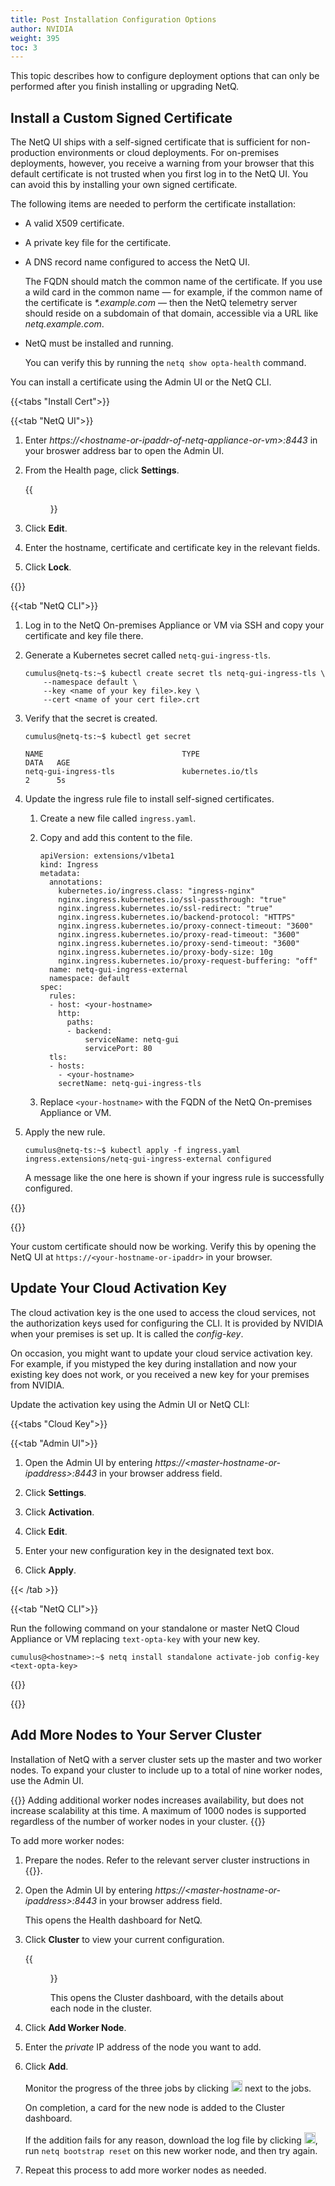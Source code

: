 ```yaml
---
title: Post Installation Configuration Options
author: NVIDIA
weight: 395
toc: 3
---
```


This topic describes how to configure deployment options that can only be performed after you finish installing or upgrading NetQ.

## Install a Custom Signed Certificate

The NetQ UI ships with a self-signed certificate that is sufficient for non-production environments or cloud deployments. For on-premises deployments, however, you receive a warning from your browser that this default certificate is not trusted when you first log in to the NetQ UI. You can avoid this by installing your own signed certificate.

The following items are needed to perform the certificate installation:

- A valid X509 certificate.
- A private key file for the certificate.
- A DNS record name configured to access the NetQ UI.

  The FQDN should match the common name of the certificate. If you use a wild card in the common name &mdash; for example, if the common name of the certificate is _*.example.com_ &mdash; then the NetQ telemetry server should reside on a subdomain of that domain, accessible via a URL like _netq.example.com_.
- NetQ must be installed and running.

  You can verify this by running the `netq show opta-health` command.

You can install a certificate using the Admin UI or the NetQ CLI.

{{<tabs "Install Cert">}}

{{<tab "NetQ UI">}}

1. Enter *https://\<hostname-or-ipaddr-of-netq-appliance-or-vm\>:8443* in your broswer address bar to open the Admin UI.

2. From the Health page, click **Settings**.

    {{<figure src="/images/netq/adminui-settings-tab-cert-400.png" width="600">}}

3. Click **Edit**.

4. Enter the hostname, certificate and certificate key in the relevant fields.

5. Click **Lock**.

{{</tab>}}

{{<tab "NetQ CLI">}}

1. Log in to the NetQ On-premises Appliance or VM via SSH and copy your certificate and key file there.

1. Generate a Kubernetes secret called `netq-gui-ingress-tls`.

    ```
    cumulus@netq-ts:~$ kubectl create secret tls netq-gui-ingress-tls \
        --namespace default \
        --key <name of your key file>.key \
        --cert <name of your cert file>.crt
    ```

1. Verify that the secret is created.

    ```
    cumulus@netq-ts:~$ kubectl get secret

    NAME                               TYPE                                  DATA   AGE
    netq-gui-ingress-tls               kubernetes.io/tls                     2      5s
    ```

1. Update the ingress rule file to install self-signed certificates.

    1. Create a new file called `ingress.yaml`.

    2. Copy and add this content to the file.

       ```
       apiVersion: extensions/v1beta1
       kind: Ingress
       metadata:
         annotations:
           kubernetes.io/ingress.class: "ingress-nginx"
           nginx.ingress.kubernetes.io/ssl-passthrough: "true"
           nginx.ingress.kubernetes.io/ssl-redirect: "true"
           nginx.ingress.kubernetes.io/backend-protocol: "HTTPS"
           nginx.ingress.kubernetes.io/proxy-connect-timeout: "3600"
           nginx.ingress.kubernetes.io/proxy-read-timeout: "3600"
           nginx.ingress.kubernetes.io/proxy-send-timeout: "3600"
           nginx.ingress.kubernetes.io/proxy-body-size: 10g
           nginx.ingress.kubernetes.io/proxy-request-buffering: "off"
         name: netq-gui-ingress-external
         namespace: default
       spec:
         rules:
         - host: <your-hostname>
           http:
             paths:
             - backend:
                 serviceName: netq-gui
                 servicePort: 80
         tls:
         - hosts:
           - <your-hostname>
           secretName: netq-gui-ingress-tls
        ```

    3. Replace `<your-hostname>` with the FQDN of the NetQ On-premises Appliance or VM.

1. Apply the new rule.

    ```
    cumulus@netq-ts:~$ kubectl apply -f ingress.yaml
    ingress.extensions/netq-gui-ingress-external configured
    ```
    
    A message like the one here is shown if your ingress rule is successfully configured.

{{</tab>}}

{{</tabs>}}

Your custom certificate should now be working. Verify this by opening the NetQ UI at `https://<your-hostname-or-ipaddr>` in your browser.

## Update Your Cloud Activation Key

The cloud activation key is the one used to access the cloud services, not the authorization keys used for configuring the CLI. It is provided by NVIDIA when your premises is set up. It is called the *config-key*.

On occasion, you might want to update your cloud service activation key. For example, if you mistyped the key during installation and now your existing key does not work, or you received a new key for your premises from NVIDIA.

Update the activation key using the Admin UI or NetQ CLI:

{{<tabs "Cloud Key">}}

{{<tab "Admin UI">}}

1. Open the Admin UI by entering *https://\<master-hostname-or-ipaddress\>:8443* in your browser address field.

2. Click **Settings**.

3. Click **Activation**.

4. Click **Edit**.

5. Enter your new configuration key in the designated text box.

6. Click **Apply**.

{{< /tab >}}

{{<tab "NetQ CLI">}}

Run the following command on your standalone or master NetQ Cloud Appliance or VM replacing `text-opta-key` with your new key.

```
cumulus@<hostname>:~$ netq install standalone activate-job config-key <text-opta-key>
```

{{</tab>}}

{{</tabs>}}

## Add More Nodes to Your Server Cluster

Installation of NetQ with a server cluster sets up the master and two worker nodes. To expand your cluster to include up to a total of nine worker nodes, use the Admin UI.

{{<notice note>}}
Adding additional worker nodes increases availability, but does not increase scalability at this time. A maximum of 1000 nodes is supported regardless of the number of worker nodes in your cluster.
{{</notice>}}

To add more worker nodes:

1. Prepare the nodes. Refer to the relevant server cluster instructions in {{<link title="Install the NetQ System">}}.

2. Open the Admin UI by entering *https://\<master-hostname-or-ipaddress\>:8443* in your browser address field.

    This opens the Health dashboard for NetQ.

3. Click **Cluster** to view your current configuration.

    {{<figure src="/images/netq/adminui-cluster-tab-400.png" width="700" caption="On-premises deployment">}}

    This opens the Cluster dashboard, with the details about each node in the cluster.

4. Click **Add Worker Node**.

5. Enter the *private* IP address of the node you want to add.

6. Click **Add**.

    Monitor the progress of the three jobs by clicking <img src="https://icons.cumulusnetworks.com/52-Arrows-Diagrams/01-Arrows/arrow-circle-down.svg" height="18" width="18"/> next to the jobs.

    On completion, a card for the new node is added to the Cluster dashboard.

    If the addition fails for any reason, download the log file by clicking <img src="https://icons.cumulusnetworks.com/05-Internet-Networks-Servers/08-Upload-Download/download-bottom.svg" height="18" width="18"/>, run `netq bootstrap reset` on this new worker node, and then try again.

7. Repeat this process to add more worker nodes as needed.
